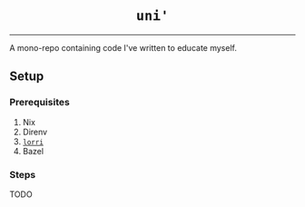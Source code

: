 <h1 align="center"><code>uni'</code></h1>

----

A mono-repo containing code I've written to educate myself. 


## Setup

### Prerequisites

1. Nix
2. Direnv
3. [`lorri`](https://github.com/target/lorri)
4. Bazel

### Steps

TODO